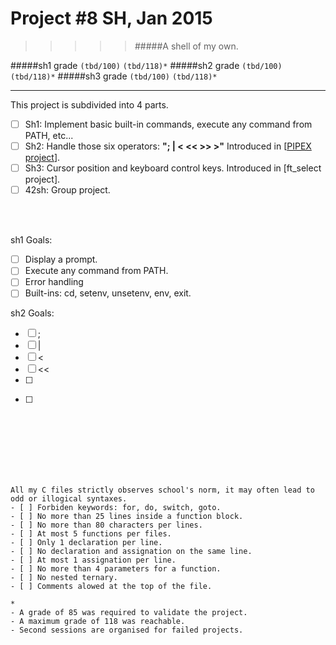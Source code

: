 # Project #8 SH, Jan 2015
>>>>> #####A shell of my own.

#####sh1 grade ``(tbd/100)`` ``(tbd/118)*``
#####sh2 grade ``(tbd/100)`` ``(tbd/118)*``
#####sh3 grade ``(tbd/100)`` ``(tbd/118)*``
--------  -----------------------

This project is subdivided into 4 parts.
- [ ] Sh1: Implement basic built-in commands, execute any command from PATH, etc...
- [ ] Sh2: Handle those six operators: **"; | < << >> >"** Introduced in [[PIPEX project](https://github.com/Ngoguey42/proj07_unix_pipex)].
- [ ] Sh3: Cursor position and keyboard control keys. Introduced in [ft_select project].
- [ ] 42sh: Group project.

<br><br>

sh1 Goals:
- [ ] Display a prompt.
- [ ] Execute any command from PATH.
- [ ] Error handling
- [ ] Built-ins: cd, setenv, unsetenv, env, exit.

sh2 Goals:
- [ ] ;
- [ ] |
- [ ] <
- [ ] <<
- [ ] >>
- [ ] >
<br><br><br><br><br><br>


```
All my C files strictly observes school's norm, it may often lead to odd or illogical syntaxes.
- [ ] Forbiden keywords: for, do, switch, goto.
- [ ] No more than 25 lines inside a function block.
- [ ] No more than 80 characters per lines.
- [ ] At most 5 functions per files.
- [ ] Only 1 declaration per line.
- [ ] No declaration and assignation on the same line.
- [ ] At most 1 assignation per line.
- [ ] No more than 4 parameters for a function.
- [ ] No nested ternary.
- [ ] Comments alowed at the top of the file.
```
```
*
- A grade of 85 was required to validate the project.
- A maximum grade of 118 was reachable.
- Second sessions are organised for failed projects.
```
